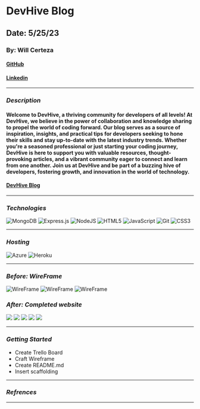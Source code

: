 # DevHive Blog

## Date: 5/25/23

### By: Will Certeza

#### [GitHub](https://github.com/wcerteza)

#### [Linkedin](https://www.linkedin.com/in/will-certeza/)

---

### **_Description_**

#### Welcome to DevHive, a thriving community for developers of all levels! At DevHive, we believe in the power of collaboration and knowledge sharing to propel the world of coding forward. Our blog serves as a source of inspiration, insights, and practical tips for developers seeking to hone their skills and stay up-to-date with the latest industry trends. Whether you're a seasoned professional or just starting your coding journey, DevHive is here to support you with valuable resources, thought-provoking articles, and a vibrant community eager to connect and learn from one another. Join us at DevHive and be part of a buzzing hive of developers, fostering growth, and innovation in the world of technology.

#### [DevHive Blog](https://dev-hive-blog.herokuapp.com/)

---

### **_Technologies_**

![MongoDB](https://img.shields.io/badge/MongoDB-%234ea94b.svg?style=for-the-badge&logo=mongodb&logoColor=white)
![Express.js](https://img.shields.io/badge/express.js-%23404d59.svg?style=for-the-badge&logo=express&logoColor=%2361DAFB)
![NodeJS](https://img.shields.io/badge/node.js-6DA55F?style=for-the-badge&logo=node.js&logoColor=white)
![HTML5](https://img.shields.io/badge/html5-%23E34F26.svg?style=for-the-badge&logo=html5&logoColor=white)
![JavaScript](https://img.shields.io/badge/javascript-%23323330.svg?style=for-the-badge&logo=javascript&logoColor=%23F7DF1E)
![Git](https://img.shields.io/badge/git-%23F05033.svg?style=for-the-badge&logo=git&logoColor=white)
![CSS3](https://img.shields.io/badge/css3-%231572B6.svg?style=for-the-badge&logo=css3&logoColor=white)

---

### **_Hosting_**

![Azure](https://img.shields.io/badge/azure-%230072C6.svg?style=for-the-badge&logo=microsoftazure&logoColor=white)
![Heroku](https://img.shields.io/badge/heroku-%23430098.svg?style=for-the-badge&logo=heroku&logoColor=white)

---

### **_Before: WireFrame_**

![WireFrame](images/home.png)
![WireFrame](images/allposts.png)
![WireFrame](images/post.png)

### **_After: Completed website_**

![](images/landing.png)
![](images/landing2.png)
![](images/allpostsfinal.png)
![](images/addpost.png)
![](images/showpost.png)

---

### **_Getting Started_**

- Create Trello Board
- Craft Wireframe
- Create README.md
- Insert scaffolding

---

### **_Refrences_**

---
